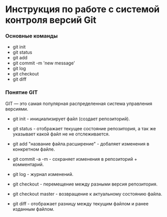 # Инструкция по работе с системой контроля версий Git

### Основные команды

* git init
* git status
* git add
* git commit -m 'new message'
* git log
* git checkout
* git diff

### Понятие GIT

GIT — это самая популярная распределенная система управления версиями.

* git init - инициализирует файл (создает репозиторий).

* git status - отображает текущее состояние репозитория, а так же указывает какой файл не не отслеживается.

* git add "название файла.расширение" - добаляет изменения в конкретном файле.

* git commit -a -m - сохраняет изменения в репозиторий + комментарий.

* git log - журнал изменений.

* git checkout - перемещение между разными версия репозитория.

* git checkout master - возвращение к актуальному состоянию файла.

* git diff - отображает разницу между текущим файлом и ранее изданным файлом.

